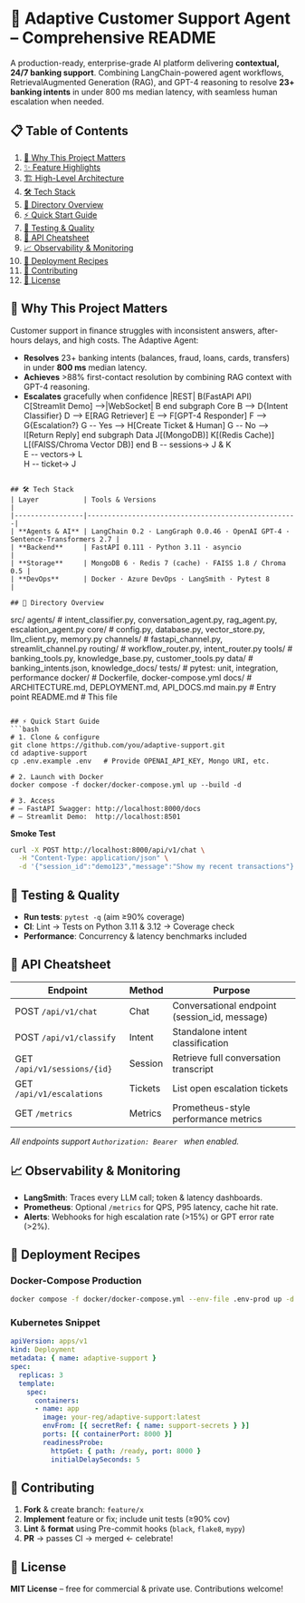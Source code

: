# 🤖 Adaptive Customer Support Agent – Comprehensive README

A production-ready, enterprise-grade AI platform delivering **contextual, 24/7 banking support**. Combining LangChain-powered agent workflows, RetrievalAugmented Generation (RAG), and GPT-4 reasoning to resolve **23+ banking intents** in under 800 ms median latency, with seamless human escalation when needed.

## 📋 Table of Contents
1. [🚀 Why This Project Matters](#🚀-why-this-project-matters)  
2. [✨ Feature Highlights](#✨-feature-highlights)  
3. [🏗️ High-Level Architecture](#🏗️-high-level-architecture)  
4. [🛠️ Tech Stack](#🛠️-tech-stack)  
5. [📂 Directory Overview](#📂-directory-overview)  
6. [⚡ Quick Start Guide](#⚡-quick-start-guide)  
7. [🧪 Testing & Quality](#🧪-testing--quality)  
8. [🔌 API Cheatsheet](#🔌-api-cheatsheet)  
9. [📈 Observability & Monitoring](#📈-observability--monitoring)  
10. [🚀 Deployment Recipes](#🚀-deployment-recipes)  
11. [🤝 Contributing](#🤝-contributing)  
12. [📝 License](#📝-license)  

## 🚀 Why This Project Matters
Customer support in finance struggles with inconsistent answers, after-hours delays, and high costs. The Adaptive Agent:
- **Resolves** 23+ banking intents (balances, fraud, loans, cards, transfers) in under **800 ms** median latency.  
- **Achieves** >88% first-contact resolution by combining RAG context with GPT-4 reasoning.  
- **Escalates** gracefully when confidence |REST| B(FastAPI API)
    C[Streamlit Demo] -->|WebSocket| B
  end
  subgraph Core
    B --> D{Intent Classifier}
    D --> E[RAG Retriever]
    E --> F[GPT-4 Responder]
    F --> G{Escalation?}
    G -- Yes --> H[Create Ticket & Human]
    G -- No  --> I[Return Reply]
  end
  subgraph Data
    J[(MongoDB)]
    K[(Redis Cache)]
    L[(FAISS/Chroma Vector DB)]
  end
  B -- sessions→ J & K  
  E -- vectors→ L  
  H -- ticket→ J
```

## 🛠️ Tech Stack
| Layer           | Tools & Versions                                   |
|-----------------|----------------------------------------------------|
| **Agents & AI** | LangChain 0.2 · LangGraph 0.0.46 · OpenAI GPT-4 · Sentence-Transformers 2.7 |
| **Backend**     | FastAPI 0.111 · Python 3.11 · asyncio               |
| **Storage**     | MongoDB 6 · Redis 7 (cache) · FAISS 1.8 / Chroma 0.5 |
| **DevOps**      | Docker · Azure DevOps · LangSmith · Pytest 8         |

## 📂 Directory Overview
```
src/
  agents/        # intent_classifier.py, conversation_agent.py, rag_agent.py, escalation_agent.py
  core/          # config.py, database.py, vector_store.py, llm_client.py, memory.py
  channels/      # fastapi_channel.py, streamlit_channel.py
  routing/       # workflow_router.py, intent_router.py
  tools/         # banking_tools.py, knowledge_base.py, customer_tools.py
  data/          # banking_intents.json, knowledge_docs/
tests/           # pytest: unit, integration, performance
docker/          # Dockerfile, docker-compose.yml
docs/            # ARCHITECTURE.md, DEPLOYMENT.md, API_DOCS.md
main.py          # Entry point
README.md        # This file
```

## ⚡ Quick Start Guide
```bash
# 1. Clone & configure
git clone https://github.com/you/adaptive-support.git
cd adaptive-support
cp .env.example .env   # Provide OPENAI_API_KEY, Mongo URI, etc.

# 2. Launch with Docker
docker compose -f docker/docker-compose.yml up --build -d

# 3. Access
# – FastAPI Swagger: http://localhost:8000/docs
# – Streamlit Demo:  http://localhost:8501
```
**Smoke Test**  
```bash
curl -X POST http://localhost:8000/api/v1/chat \
  -H "Content-Type: application/json" \
  -d '{"session_id":"demo123","message":"Show my recent transactions"}'
```

## 🧪 Testing & Quality
- **Run tests**: `pytest -q` (aim ≥90% coverage)  
- **CI**: Lint → Tests on Python 3.11 & 3.12 → Coverage check  
- **Performance**: Concurrency & latency benchmarks included  

## 🔌 API Cheatsheet
| Endpoint                         | Method | Purpose                                 |
|----------------------------------|--------|-----------------------------------------|
| POST `/api/v1/chat`              | Chat   | Conversational endpoint (session_id, message) |
| POST `/api/v1/classify`          | Intent | Standalone intent classification         |
| GET  `/api/v1/sessions/{id}`     | Session| Retrieve full conversation transcript    |
| GET  `/api/v1/escalations`       | Tickets| List open escalation tickets             |
| GET  `/metrics`                  | Metrics| Prometheus-style performance metrics     |

_All endpoints support `Authorization: Bearer ` when enabled._

## 📈 Observability & Monitoring
- **LangSmith**: Traces every LLM call; token & latency dashboards.  
- **Prometheus**: Optional `/metrics` for QPS, P95 latency, cache hit rate.  
- **Alerts**: Webhooks for high escalation rate (>15%) or GPT error rate (>2%).  

## 🚀 Deployment Recipes
### Docker-Compose Production
```bash
docker compose -f docker/docker-compose.yml --env-file .env-prod up -d --scale app=3
```
### Kubernetes Snippet
```yaml
apiVersion: apps/v1
kind: Deployment
metadata: { name: adaptive-support }
spec:
  replicas: 3
  template:
    spec:
      containers:
      - name: app
        image: your-reg/adaptive-support:latest
        envFrom: [{ secretRef: { name: support-secrets } }]
        ports: [{ containerPort: 8000 }]
        readinessProbe:
          httpGet: { path: /ready, port: 8000 }
          initialDelaySeconds: 5
```

## 🤝 Contributing
1. **Fork** & create branch: `feature/x`  
2. **Implement** feature or fix; include unit tests (≥90% cov)  
3. **Lint** & **format** using Pre-commit hooks (`black`, `flake8`, `mypy`)  
4. **PR** → passes CI → merged ← celebrate!  

## 📝 License
**MIT License** – free for commercial & private use. Contributions welcome!
